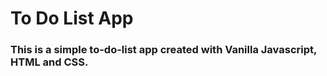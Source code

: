 # To Do List App

### This is a simple to-do-list app created with Vanilla Javascript, HTML and CSS. 

